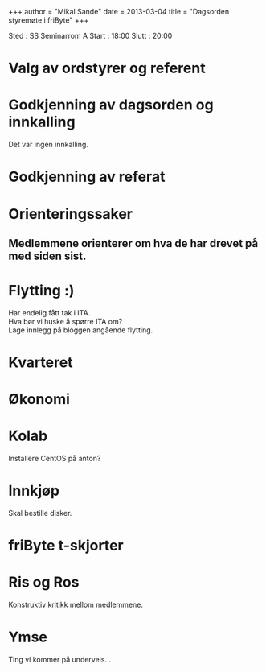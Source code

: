 +++
author = "Mikal Sande"
date = 2013-03-04
title = "Dagsorden styremøte i friByte"
+++

Sted : SS Seminarrom A Start : 18:00 Slutt : 20:00

# Valg av ordstyrer og referent

# Godkjenning av dagsorden og innkalling

Det var ingen innkalling.

# Godkjenning av referat

# Orienteringssaker

## Medlemmene orienterer om hva de har drevet på med siden sist.

# Flytting :)

Har endelig fått tak i ITA.\
Hva bør vi huske å spørre ITA om?\
Lage innlegg på bloggen angående flytting.

# Kvarteret

# Økonomi

# Kolab

Installere CentOS på anton?

# Innkjøp

Skal bestille disker.

# friByte t-skjorter

# Ris og Ros

Konstruktiv kritikk mellom medlemmene.

# Ymse

Ting vi kommer på underveis...
